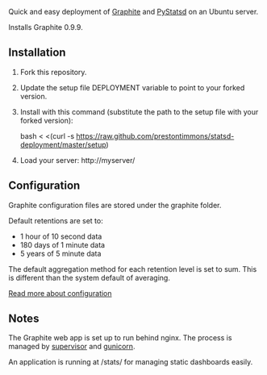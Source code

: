 Quick and easy deployment of [Graphite](http://graphite.wikidot.com/) and [PyStatsd](http://pypi.python.org/pypi/pystatsd/) on an Ubuntu server.

Installs Graphite 0.9.9.


## Installation

1. Fork this repository.

2. Update the setup file DEPLOYMENT variable to point to your forked version.

3. Install with this command (substitute the path to the setup file with your forked version):

    bash < <(curl -s https://raw.github.com/prestontimmons/statsd-deployment/master/setup)

4. Load your server: http://myserver/


## Configuration

Graphite configuration files are stored under the graphite folder.

Default retentions are set to:

* 1 hour of 10 second data
* 180 days of 1 minute data
* 5 years of 5 minute data

The default aggregation method for each retention level is set to sum.
This is different than the system default of averaging.

[Read more about configuration](http://readthedocs.org/docs/graphite/en/latest/config-carbon.html#storage-aggregation-conf)


## Notes

The Graphite web app is set up to run behind nginx. The process is managed by [supervisor](http://supervisord.org/) and [gunicorn](http://gunicorn.org/).

An application is running at /stats/ for managing static dashboards easily.
